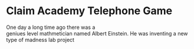 ﻿# Claim Academy Telephone Game

One day a long time ago there was a  
geniues level mathmetician  named Albert Einstein.
He was inventing a new type of
madness lab project
